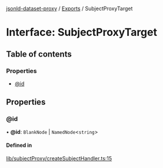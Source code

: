[jsonld-dataset-proxy](../README.md) / [Exports](../modules.md) / SubjectProxyTarget

# Interface: SubjectProxyTarget

## Table of contents

### Properties

- [@id](SubjectProxyTarget.md#@id)

## Properties

### @id

• **@id**: `BlankNode` \| `NamedNode`<`string`\>

#### Defined in

[lib/subjectProxy/createSubjectHandler.ts:15](https://github.com/o-development/jsonld-dataset-proxy/blob/813009a/lib/subjectProxy/createSubjectHandler.ts#L15)
